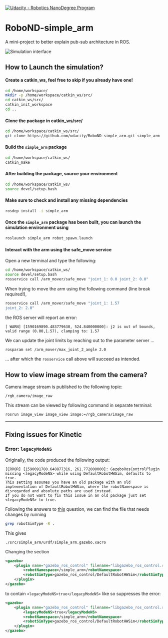[![Udacity - Robotics NanoDegree Program](https://s3-us-west-1.amazonaws.com/udacity-robotics/Extra+Images/RoboND_flag.png)](https://www.udacity.com/robotics)

# RoboND-simple_arm

A mini-project to better explain pub-sub architecture in ROS.

![Simulation interface](images/simulation.png)

## How to Launch the simulation?

#### Create a catkin_ws, feel free to skip if you already have one!
```bash
cd /home/workspace/
mkdir -p /home/workspace/catkin_ws/src/
cd catkin_ws/src/
catkin_init_workspace
cd ..
```

#### Clone the package in catkin_ws/src/
```bash
cd /home/workspace/catkin_ws/src/
git clone https://github.com/udacity/RoboND-simple_arm.git simple_arm
```

#### Build the `simple_arm` package
```bash
cd /home/workspace/catkin_ws/
catkin_make
```

#### After building the package, source your environment
```bash
cd /home/workspace/catkin_ws/
source devel/setup.bash
```

#### Make sure to check and install any missing dependencies
```bash
rosdep install -i simple_arm
```

#### Once the `simple_arm` package has been built, you can launch the simulation environment using
```bash
roslaunch simple_arm robot_spawn.launch
```

#### Interact with the arm using the safe_move service
Open a new terminal and type the following:
```bash
cd /home/workspace/catkin_ws/
source devel/setup.bash
rosservice call /arm_mover/safe_move "joint_1: 0.0 joint_2: 0.0"
```

When trying to move the arm using the following command (line break required!),

```bash
rosservice call /arm_mover/safe_move "joint_1: 1.57
joint_2: 2.0"
```

the ROS server will report an error:

```
[ WARN] [1590169890.483779630, 524.840000000]: j2 is out of bounds, valid range (0.00,1.57), clamping to: 1.57
```

We can update the joint limits by reaching out to the parameter server …

```bash
rosparam set /arm_mover/max_joint_2_angle 2.0
```

… after which the `rosservice` call above will succeed as intended.

## How to view image stream from the camera?
Camera image stream is published to the following topic:
```
/rgb_camera/image_raw
```

This stream can be viewed by following command in separate terminal:
```bash
rosrun image_view image_view image:=/rgb_camera/image_raw
```


---

## Fixing issues for Kinetic

### Error: `legacyModeNS`

Originally, the code produced the following output:

```
[ERROR] [1590091780.648877316, 261.772000000]: GazeboRosControlPlugin missing <legacyModeNS> while using DefaultRobotHWSim, defaults to true.
This setting assumes you have an old package with an old implementation of DefaultRobotHWSim, where the robotNamespace is disregarded and absolute paths are used instead.
If you do not want to fix this issue in an old package just set <legacyModeNS> to true.
```

Following the answers to [this](https://answers.ros.org/question/292444/gazebo_ros_control-plugin-gazeboroscontrolplugin-missing-legacymodens-defaultrobothwsim/) question, we can find the file that needs changes by running

```bash
grep robotSimType -R .
```

This gives

```
./src/simple_arm/urdf/simple_arm.gazebo.xacro
```

Changing the section

```xml
<gazebo>
    <plugin name="gazebo_ros_control" filename="libgazebo_ros_control.so">
        <robotNamespace>/simple_arm</robotNamespace>
        <robotSimType>gazebo_ros_control/DefaultRobotHWSim</robotSimType>
    </plugin>
</gazebo>
```

to contain `<legacyModeNS>true</legacyModeNS>` like so suppresses the error:

```xml
<gazebo>
    <plugin name="gazebo_ros_control" filename="libgazebo_ros_control.so">
        <legacyModeNS>true</legacyModeNS>
        <robotNamespace>/simple_arm</robotNamespace>
        <robotSimType>gazebo_ros_control/DefaultRobotHWSim</robotSimType>
    </plugin>
</gazebo>
```
